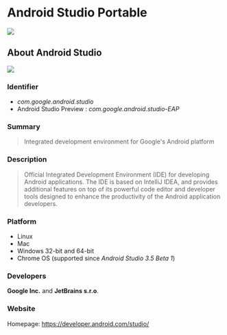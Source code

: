 # Android Studio Portable

 ![](https://img.shields.io/badge/platform-win--32_|_win--64-informational)

## About Android Studio
 ![](https://img.shields.io/badge/-freeware-yellow)

### Identifier
 - *com.google.android.studio*
 - Android Studio Preview
   : *com.google.android.studio-EAP*

### Summary
 > Integrated development environment for Google's Android platform

### Description
 > Official Integrated Development Environment (IDE) for developing Android applications. The IDE is based on IntelliJ IDEA, and provides additional features on top of its powerful code editor and developer tools designed to enhance the productivity of the Android application developers.

### Platform
 - Linux
 - Mac
 - Windows 32-bit and 64-bit
 - Chrome OS (supported since *Android Studio 3.5 Beta 1*)

### Developers
 **Google Inc.** and **JetBrains s.r.o**.

### Website
 Homepage: https://developer.android.com/studio/
